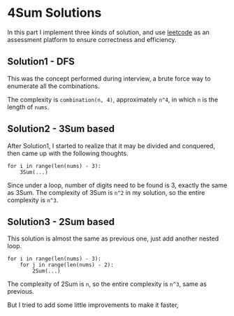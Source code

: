 # 4Sum Solutions

In this part I implement three kinds of solution, and use [leetcode](https://leetcode.com/problems/4sum/) as an assessment platform to ensure correctness and efficiency.

## Solution1 - DFS
This was the concept performed during interview, a brute force way to enumerate all the combinations.

The complexity is `combination(n, 4)`, approximately `n^4`, in which `n` is the length of `nums`.

## Solution2 - 3Sum based
After Solution1, I started to realize that it may be divided and conquered, then came up with the following thoughts.
```
for i in range(len(nums) - 3):
    3Sum(...)
```
Since under a loop, number of digits need to be found is 3, exactly the same as 3Sum.
The complexity of 3Sum is `n^2` in my solution, so the entire complexity is `n^3`.

## Solution3 - 2Sum based
This solution is almost the same as previous one, just add another nested loop.
```
for i in range(len(nums) - 3):
    for j in range(len(nums) - 2):
        2Sum(...)
```
The complexity of 2Sum is `n`, so the entire complexity is `n^3`, same as previous.

But I tried to add some little improvements to make it faster, 
